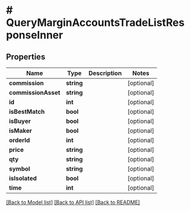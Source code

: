 # # QueryMarginAccountsTradeListResponseInner

## Properties

Name | Type | Description | Notes
------------ | ------------- | ------------- | -------------
**commission** | **string** |  | [optional]
**commissionAsset** | **string** |  | [optional]
**id** | **int** |  | [optional]
**isBestMatch** | **bool** |  | [optional]
**isBuyer** | **bool** |  | [optional]
**isMaker** | **bool** |  | [optional]
**orderId** | **int** |  | [optional]
**price** | **string** |  | [optional]
**qty** | **string** |  | [optional]
**symbol** | **string** |  | [optional]
**isIsolated** | **bool** |  | [optional]
**time** | **int** |  | [optional]

[[Back to Model list]](../../README.md#models) [[Back to API list]](../../README.md#endpoints) [[Back to README]](../../README.md)
